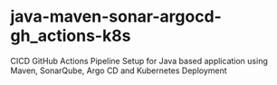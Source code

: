 # java-maven-sonar-argocd-gh_actions-k8s
CICD GitHub Actions Pipeline Setup for Java based application using Maven, SonarQube, Argo CD and Kubernetes Deployment
